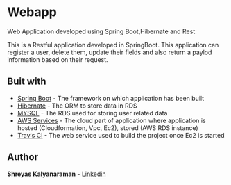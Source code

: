# Webapp
Web Application developed using Spring Boot,Hibernate and Rest

This is a Restful application developed in SpringBoot. This application can register a user, delete them, update their fields and also return a paylod information based on their request.

## Buit with

* [Spring Boot](https://spring.io/projects/spring-boot) - The framework on which application has been built
* [Hibernate](https://hibernate.org/) - The ORM to store data in RDS
* [MYSQL](https://www.mysql.com/) - The RDS used for storing user related data
* [AWS Services](https://aws.amazon.com/) - The cloud part of application where application is hosted (Cloudformation, Vpc, Ec2), stored (AWS RDS instance)
* [Travis CI](https://travis-ci.org/) - The web service used to build the project once Ec2 is started

## Author

**Shreyas Kalyanaraman** - [Linkedin](https://www.linkedin.com/in/shreyaskalyanaraman)




